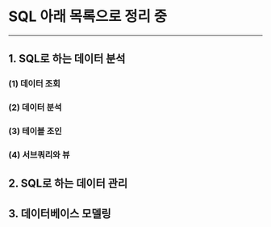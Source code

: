 # SQL 아래 목록으로 정리 중
********************
## 1. SQL로 하는 데이터 분석
### (1) 데이터 조회 
### (2) 데이터 분석
### (3) 테이블 조인
### (4) 서브쿼리와 뷰

## 2. SQL로 하는 데이터 관리

## 3. 데이터베이스 모델링